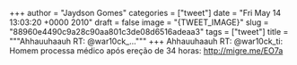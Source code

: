 
+++
author = "Jaydson Gomes"
categories = ["tweet"]
date = "Fri May 14 13:03:20 +0000 2010"
draft = false
image = "{TWEET_IMAGE}"
slug = "88960e4490c9a28c90aa801c3de08d6516adeaa3"
tags = ["tweet"]
title = """Ahhauuhaauh RT: @war10ck_..."""
+++
Ahhauuhaauh RT: @war10ck_ti: Homem processa médico após ereção de 34 horas: http://migre.me/EO7a
